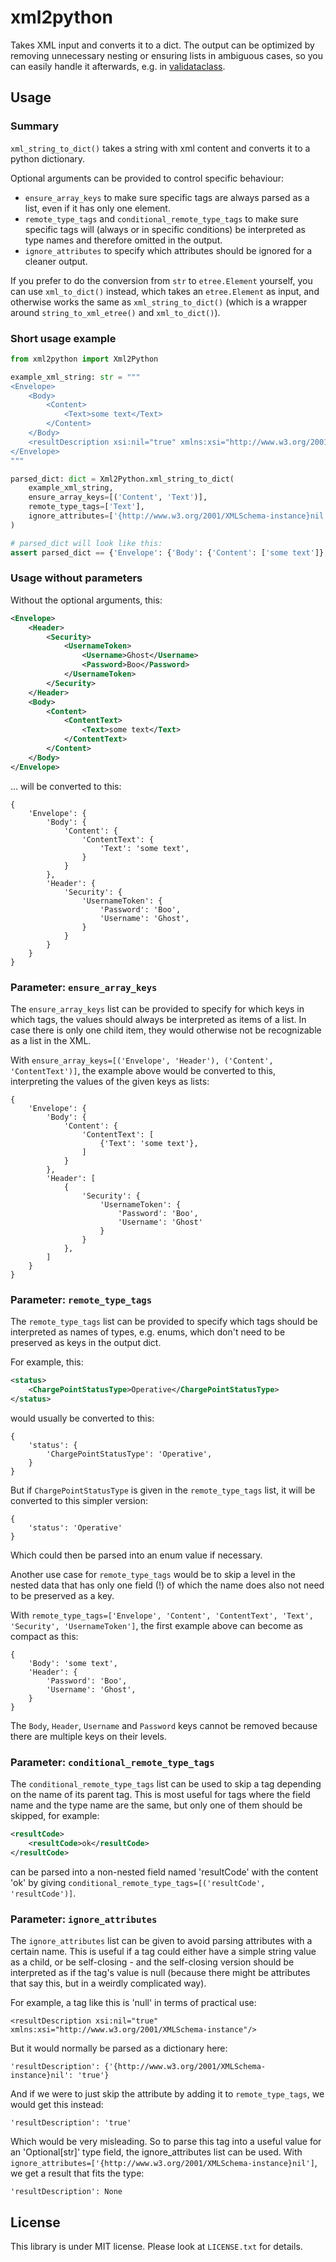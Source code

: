# xml2python

Takes XML input and converts it to a dict. The output can be optimized by removing unnecessary nesting or ensuring lists
in ambiguous cases, so you can easily handle it afterwards, e.g. in [validataclass](https://pypi.org/project/validataclass/).

## Usage

### Summary

`xml_string_to_dict()` takes a string with xml content and converts it to a python dictionary.

Optional arguments can be provided to control specific behaviour:
- `ensure_array_keys` to make sure specific tags are always parsed as a list, even if it has only one element.
- `remote_type_tags` and `conditional_remote_type_tags` to make sure specific tags will (always or in specific conditions) be interpreted as type names and therefore omitted in the output.
- `ignore_attributes` to specify which attributes should be ignored for a cleaner output.

If you prefer to do the conversion from `str` to `etree.Element` yourself, 
you can use `xml_to_dict()` instead, which takes an `etree.Element` as input, 
and otherwise works the same as `xml_string_to_dict()` 
(which is a wrapper around `string_to_xml_etree()` and `xml_to_dict()`).


### Short usage example

```python
from xml2python import Xml2Python

example_xml_string: str = """
<Envelope>
    <Body>
        <Content>
            <Text>some text</Text>
        </Content>
    </Body>
    <resultDescription xsi:nil="true" xmlns:xsi="http://www.w3.org/2001/XMLSchema-instance"/>
</Envelope>
"""

parsed_dict: dict = Xml2Python.xml_string_to_dict(
    example_xml_string,
    ensure_array_keys=[('Content', 'Text')],
    remote_type_tags=['Text'],
    ignore_attributes=['{http://www.w3.org/2001/XMLSchema-instance}nil'],
)

# parsed_dict will look like this:
assert parsed_dict == {'Envelope': {'Body': {'Content': ['some text']}, 'resultDescription': None}}
```


### Usage without parameters

Without the optional arguments, this:

```xml
<Envelope>
    <Header>
        <Security>
            <UsernameToken>
                <Username>Ghost</Username>
                <Password>Boo</Password>
            </UsernameToken>
        </Security>
    </Header>
    <Body>
        <Content>
            <ContentText>
                <Text>some text</Text>
            </ContentText>
        </Content>
    </Body>
</Envelope>
```

... will be converted to this:

```
{
    'Envelope': {
        'Body': {
            'Content': {
                'ContentText': {
                    'Text': 'some text',
                }
            }
        },
        'Header': {
            'Security': {
                'UsernameToken': {
                    'Password': 'Boo',
                    'Username': 'Ghost',
                }
            }
        }
    }
}
```


### Parameter: `ensure_array_keys`

The `ensure_array_keys` list can be provided to specify for which keys in which tags, the values
should always be interpreted as items of a list. In case there is only one child item, they would otherwise
not be recognizable as a list in the XML.

With `ensure_array_keys=[('Envelope', 'Header'), ('Content', 'ContentText')]`,
the example above would be converted to this, interpreting the values of the given keys as lists:

```
{
    'Envelope': {
        'Body': {
            'Content': {
                'ContentText': [
                    {'Text': 'some text'},
                ]
            }
        },
        'Header': [
            {
                'Security': {
                    'UsernameToken': {
                        'Password': 'Boo',
                        'Username': 'Ghost'
                    }
                }
            },
        ]
    }
}
```


### Parameter: `remote_type_tags`

The `remote_type_tags` list can be provided to specify which tags should be interpreted as names of types,
e.g. enums, which don't need to be preserved as keys in the output dict.

For example, this:

```xml
<status>
    <ChargePointStatusType>Operative</ChargePointStatusType>
</status>
```

would usually be converted to this:

```
{
    'status': {
        'ChargePointStatusType': 'Operative',
    }
}
```

But if `ChargePointStatusType` is given in the `remote_type_tags` list,  it will be converted to this
simpler version:

```
{
    'status': 'Operative'
}
```

Which could then be parsed into an enum value if necessary.

Another use case for `remote_type_tags` would be to skip a level in the nested data
that has only one field (!) of which the name does also not need to be preserved as a key.

With `remote_type_tags=['Envelope', 'Content', 'ContentText', 'Text', 'Security', 'UsernameToken']`,
the first example above can become as compact as this:

```
{
    'Body': 'some text',
    'Header': {
        'Password': 'Boo',
        'Username': 'Ghost',
    }
}
```

The `Body`, `Header`, `Username` and `Password` keys cannot be removed
because there are multiple keys on their levels.


### Parameter: `conditional_remote_type_tags`

The `conditional_remote_type_tags` list can be used to skip a tag depending on the name of its parent tag.
This is most useful for tags where the field name and the type name are the same,
but only one of them should be skipped, for example:

```xml
<resultCode>
    <resultCode>ok</resultCode>
</resultCode>
```

can be parsed into a non-nested field named 'resultCode' with the content 'ok'
by giving `conditional_remote_type_tags=[('resultCode', 'resultCode')]`.


### Parameter: `ignore_attributes`

The `ignore_attributes` list can be given to avoid parsing attributes with a certain name.
This is useful if a tag could either have a simple string value as a child, or be self-closing -
and the self-closing version should be interpreted as if the tag's value is null
(because there might be attributes that say this, but in a weirdly complicated way).

For example, a tag like this is 'null' in terms of practical use:

```
<resultDescription xsi:nil="true" xmlns:xsi="http://www.w3.org/2001/XMLSchema-instance"/>
```

But it would normally be parsed as a dictionary here:

```
'resultDescription': {'{http://www.w3.org/2001/XMLSchema-instance}nil': 'true'}
```

And if we were to just skip the attribute by adding it to `remote_type_tags`, we would get this instead:

```
'resultDescription': 'true'
```

Which would be very misleading. So to parse this tag into a useful value for an 'Optional[str]' type field,
the ignore_attributes list can be used.
With `ignore_attributes=['{http://www.w3.org/2001/XMLSchema-instance}nil']`, we get a result that fits the type:

```
'resultDescription': None
```


## License

This library is under MIT license. Please look at `LICENSE.txt` for details.

